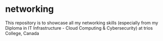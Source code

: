 # networking
This repository is to showcase all my networking skills (especially from my Diploma in IT Infrastructure - Cloud Computing &amp; Cybersecurity) at trios College, Canada
